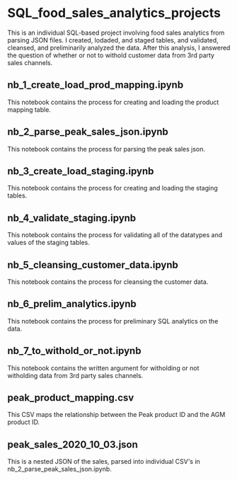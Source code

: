 # SQL_food_sales_analytics_projects
This is an individual SQL-based project involving food sales analytics from parsing JSON files. I created, lodaded, and staged tables, and validated, cleansed, and preliminarily analyzed the data. After this analysis, I answered the question of whether or not to withold customer data from 3rd party sales channels.

## nb_1_create_load_prod_mapping.ipynb
This notebook contains the process for creating and loading the product mapping table.

## nb_2_parse_peak_sales_json.ipynb
This notebook contains the process for parsing the peak sales json.

## nb_3_create_load_staging.ipynb
This notebook contains the process for creating and loading the staging tables.

## nb_4_validate_staging.ipynb
This notebook contains the process for validating all of the datatypes and values of the staging tables.

## nb_5_cleansing_customer_data.ipynb
This notebook contains the process for cleansing the customer data.

## nb_6_prelim_analytics.ipynb
This notebook contains the process for preliminary SQL analytics on the data.

## nb_7_to_withold_or_not.ipynb
This notebook contains the written argument for witholding or not witholding data from 3rd party sales channels.

## peak_product_mapping.csv
This CSV maps the relationship between the Peak product ID and the AGM product ID.

## peak_sales_2020_10_03.json
This is a nested JSON of the sales, parsed into individual CSV's in nb_2_parse_peak_sales_json.ipynb.